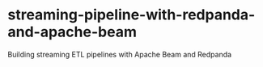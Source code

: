 # streaming-pipeline-with-redpanda-and-apache-beam
Building streaming ETL pipelines with Apache Beam and Redpanda
